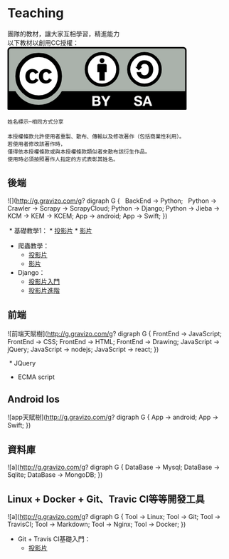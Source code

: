 # Teaching
團隊的教材，讓大家互相學習，精進能力  
以下教材以創用CC授權：  
![圖片](by-sa.png)

```
姓名標示─相同方式分享  

本授權條款允許使用者重製、散布、傳輸以及修改著作（包括商業性利用）。
若使用者修改該著作時，
僅得依本授權條款或與本授權條款類似者來散布該衍生作品。
使用時必須按照著作人指定的方式表彰其姓名。
```

## 後端

![](http://g.gravizo.com/g?
 digraph G {
   BackEnd -> Python;
   Python -> Crawler -> Scrapy -> ScrapyCloud;
   Python -> Django;
   Python -> Jieba -> KCM -> KEM -> KCEM;
   App -> android;
   App -> Swift;
 }) 

  * 基礎教學1：
    * [投影片](http://slides.com/davidtnfsh/deck-3)
    * [影片]()
  * 爬蟲教學：
    * [投影片](http://slides.com/davidtnfsh/deck)
    * [影片]()
  * Django：
    * [投影片入門](http://slides.com/campass/deck#/)
    * [投影片進階](django/django-2.md)

## 前端

![前端天賦樹](http://g.gravizo.com/g?
 digraph G {
   FrontEnd -> JavaScript;
   FrontEnd -> CSS;
   FrontEnd -> HTML;
   FrontEnd -> Drawing;
   JavaScript -> jQuery;
   JavaScript -> nodejs;
   JavaScript -> react;
 })
 
  * JQuery
  * ECMA script

## Android Ios

![app天賦樹](http://g.gravizo.com/g?
 digraph G {
   App -> android;
   App -> Swift;
 })

## 資料庫

![a](http://g.gravizo.com/g?
 digraph G {
   DataBase -> Mysql;
   DataBase -> Sqlite;
   DataBase -> MongoDB;
 })

## Linux + Docker + Git、Travic CI等等開發工具

![a](http://g.gravizo.com/g?
 digraph G {
   Tool -> Linux;
   Tool -> Git;
   Tool -> TravisCI;
   Tool -> Markdown;
   Tool -> Nginx;
   Tool -> Docker;
 })

  * Git + Travis CI基礎入門：
    * [投影片](http://slides.com/davidtnfsh/deck-2)

